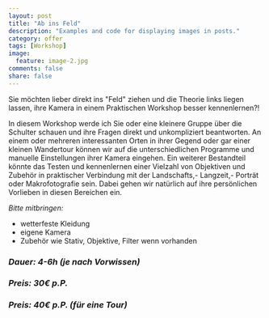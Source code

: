 ```yaml
---
layout: post
title: "Ab ins Feld"
description: "Examples and code for displaying images in posts."
category: offer
tags: [Workshop]
image:
  feature: image-2.jpg
comments: false
share: false
---
```


Sie möchten lieber direkt ins "Feld" ziehen und die Theorie links liegen lassen, ihre Kamera in einem Praktischen Workshop besser kennenlernen?!

In diesem Workshop werde ich Sie oder eine kleinere Gruppe über die Schulter schauen und ihre Fragen direkt und unkompliziert beantworten. An einem oder mehreren interessanten Orten in ihrer Gegend oder gar einer kleinen Wandertour können wir auf die unterschiedlichen Programme und manuelle Einstellungen ihrer Kamera eingehen.
Ein weiterer Bestandteil könnte das Testen und kennenlernen einer Vielzahl von Objektiven und Zubehör in praktischer Verbindung mit der Landschafts,- Langzeit,- Porträt oder Makrofotografie sein. 
Dabei gehen wir natürlich auf ihre persönlichen Vorlieben in diesen Bereichen ein.

*Bitte mitbringen:*

* wetterfeste Kleidung
* eigene Kamera
* Zubehör wie Stativ, Objektive, Filter wenn vorhanden


### *Dauer: 4-6h (je nach Vorwissen)*

### *Preis: 30€ p.P.*

### *Preis: 40€ p.P. (für eine Tour)*